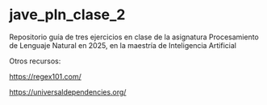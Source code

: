 # jave_pln_clase_2
Repositorio guía de tres ejercicios en clase de la asignatura Procesamiento de Lenguaje Natural en 2025, en la maestría de Inteligencia Artificial

Otros recursos:

https://regex101.com/

https://universaldependencies.org/

